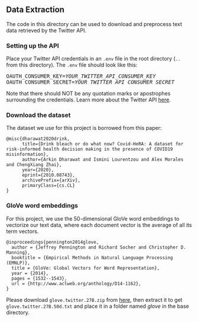 ## Data Extraction

The code in this directory can be used to download and preprocess text data retrieved by the Twitter API.

### Setting up the API

Place your Twitter API credentials in an `.env` file in the root directory (`..` from this directory). The `.env` file should look like this:

<pre>
OAUTH_CONSUMER_KEY=<i>YOUR_TWITTER_API_CONSUMER_KEY</i>
OAUTH_CONSUMER_SECRET=<i>YOUR_TWITTER_API_CONSUMER_SECRET</i>
</pre>

Note that there should NOT be any quotation marks or apostrophes surrounding the credentials. Learn more about the Twitter API [here](https://developer.twitter.com/en/docs/twitter-api).

### Download the dataset

The dataset we use for this project is borrowed from this paper:

```
@misc{dharawat2020drink,
      title={Drink bleach or do what now? Covid-HeRA: A dataset for risk-informed health decision making in the presence of COVID19 misinformation},
      author={Arkin Dharawat and Ismini Lourentzou and Alex Morales and ChengXiang Zhai},
      year={2020},
      eprint={2010.08743},
      archivePrefix={arXiv},
      primaryClass={cs.CL}
}
```

### GloVe word embeddings

For this project, we use the 50-dimensional GloVe word embeddings to vectorize our text data, where each document vector is the average of all its term vectors.

```
@inproceedings{pennington2014glove,
  author = {Jeffrey Pennington and Richard Socher and Christopher D. Manning},
  booktitle = {Empirical Methods in Natural Language Processing (EMNLP)},
  title = {GloVe: Global Vectors for Word Representation},
  year = {2014},
  pages = {1532--1543},
  url = {http://www.aclweb.org/anthology/D14-1162},
}
```

Please download `glove.twitter.27B.zip` from [here](https://nlp.stanford.edu/projects/glove/), then extract it to get `glove.twitter.27B.50d.txt` and place it in a folder named _glove_ in the base directory.
